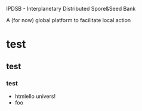 IPDSB - Interplanetary Distributed Spore&Seed Bank

A (for now) global platform to facilitate local action

# test
## test
### test


* htmlello univers!
* foo
